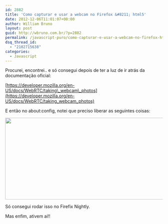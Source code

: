 ```yaml
---
id: 2882
title: 'Como capturar e usar a webcam no Firefox &#8211; html5'
date: 2012-12-06T11:01:07+00:00
author: William Bruno
layout: post
guid: http://wbruno.com.br/?p=2882
permalink: /javascript-puro/como-capturar-e-usar-a-webcam-no-firefox-html5/
dsq_thread_id:
  - "2102715638"
categories:
  - Javascript
---
```

Procurei, encontrei.. e só consegui depois de ter a luz de ir atrás da documentação oficial:

[https://developer.mozilla.org/en-US/docs/WebRTC/taking\_webcam\_photos](https://developer.mozilla.org/en-US/docs/WebRTC/taking_webcam_photos)

E então no about:config, notei que preciso liberar as seguintes coisas:

[<img src="http://wbruno.com.br/wp-content/uploads/2012/12/Captura-de-Tela-2012-12-06-às-10.51.09.png" alt="" title="Captura de Tela 2012-12-06 às 10.51.09" width="944" height="262" class="aligncenter size-full wp-image-2883" srcset="http://wbruno.com.br/wp-content/uploads/2012/12/Captura-de-Tela-2012-12-06-às-10.51.09.png 944w, http://wbruno.com.br/wp-content/uploads/2012/12/Captura-de-Tela-2012-12-06-às-10.51.09-300x83.png 300w" sizes="(max-width: 944px) 100vw, 944px" />](http://wbruno.com.br/wp-content/uploads/2012/12/Captura-de-Tela-2012-12-06-às-10.51.09.png)

Só consegui rodar isso no Firefix Nightly.
  
Mas enfim, ativem ai!!